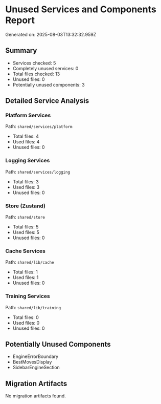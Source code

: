 # Unused Services and Components Report

Generated on: 2025-08-03T13:32:32.959Z

## Summary

- Services checked: 5
- Completely unused services: 0
- Total files checked: 13
- Unused files: 0
- Potentially unused components: 3

## Detailed Service Analysis

### Platform Services

Path: `shared/services/platform`

- Total files: 4
- Used files: 4
- Unused files: 0

### Logging Services

Path: `shared/services/logging`

- Total files: 3
- Used files: 3
- Unused files: 0

### Store (Zustand)

Path: `shared/store`

- Total files: 5
- Used files: 5
- Unused files: 0

### Cache Services

Path: `shared/lib/cache`

- Total files: 1
- Used files: 1
- Unused files: 0

### Training Services

Path: `shared/lib/training`

- Total files: 0
- Used files: 0
- Unused files: 0

## Potentially Unused Components

- EngineErrorBoundary
- BestMovesDisplay
- SidebarEngineSection

## Migration Artifacts

No migration artifacts found.

